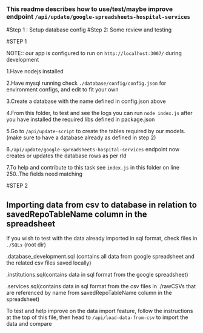### This readme describes how to use/test/maybe improve endpoint `/api/update/google-spreadsheets-hospital-services`

#Step 1 : Setup database config
#Step 2: Some review and testing

#STEP 1

NOTE:: our app is configured to run on `http://localhost:3007/` during development

1.Have nodejs installed

2.Have mysql running check `./database/config/config.json` for environment configs, and edit to fit your own

3.Create a database with the name defined in config.json above

4.From this folder, to test and see the logs you can run `node index.js` after you have installed the required libs defined in package.json

5.Go to `/api/update-script` to create the tables required by our models.(make sure to have a database already as defined in step 2)

6.`/api/update/google-spreadsheets-hospital-services` endpoint now creates or updates the database rows as per rId

7.To help and contribute to this task see `index.js` in this folder on line 250..The fields need matching

#STEP 2

## Importing data from csv to database in relation to savedRepoTableName column in the spreadsheet

If you wish to test with the data already imported in sql format, check files in `./SQLs` (root dir)

.database_development.sql (contains all data from google spreadsheet and the related csv files saved locally)

.institutions.sql(contains data in sql format from the google spreadsheet)

.services.sql(contains data in sql format from the csv files in ./rawCSVs that are referenced by name from
 savedRepoTableName column in the spreadsheet)
 
 To test and help improve on the data import feature, follow the instructions at the top of this file,
 then head to `/api/load-data-from-csv` to import the data and compare 
 